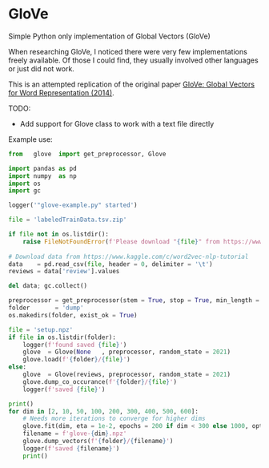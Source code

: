 # GloVe

Simple Python only implementation of Global Vectors (GloVe)

When researching GloVe, I noticed there were very few implementations freely available. Of those I could find, they usually involved other languages or just did not work.

This is an attempted replication of the original paper [GloVe: Global Vectors for Word Representation (2014)](https://nlp.stanford.edu/pubs/glove.pdf).
        

TODO:
+ Add support for Glove class to work with a text file directly

Example use:

```python
from   glove  import get_preprocessor, Glove

import pandas as pd
import numpy  as np
import os
import gc

logger('"glove-example.py" started')

file = 'labeledTrainData.tsv.zip'

if file not in os.listdir():
    raise FileNotFoundError(f'Please download "{file}" from https://www.kaggle.com/c/word2vec-nlp-tutorial to run this script')
    
# Download data from https://www.kaggle.com/c/word2vec-nlp-tutorial
data    = pd.read_csv(file, header = 0, delimiter = '\t')
reviews = data['review'].values

del data; gc.collect()

preprocessor = get_preprocessor(stem = True, stop = True, min_length = 3)
folder       = 'dump'
os.makedirs(folder, exist_ok = True)

file = 'setup.npz'
if file in os.listdir(folder):
    logger(f'found saved {file}')
    glove  = Glove(None   , preprocessor, random_state = 2021)
    glove.load(f'{folder}/{file}')
else:
    glove  = Glove(reviews, preprocessor, random_state = 2021)
    glove.dump_co_occurance(f'{folder}/{file}')
    logger(f'saved {file}')

print()
for dim in [2, 10, 50, 100, 200, 300, 400, 500, 600]:
    # Needs more iterations to converge for higher dims
    glove.fit(dim, eta = 1e-2, epochs = 200 if dim < 300 else 1000, optimiser = 'adam', decay = 1e-2)
    filename = f'glove-{dim}.npz'
    glove.dump_vectors(f'{folder}/{filename}')
    logger(f'saved {filename}')
    print()
```
